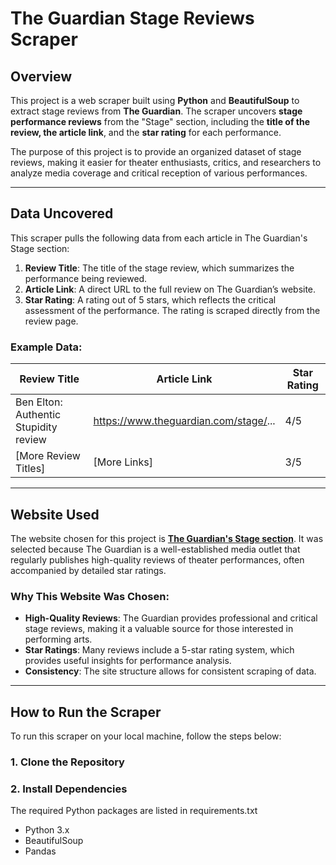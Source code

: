 # The Guardian Stage Reviews Scraper

## Overview

This project is a web scraper built using **Python** and **BeautifulSoup** to extract stage reviews from **The Guardian**. The scraper uncovers **stage performance reviews** from the "Stage" section, including the **title of the review, the article link**, and the **star rating** for each performance.

The purpose of this project is to provide an organized dataset of stage reviews, making it easier for theater enthusiasts, critics, and researchers to analyze media coverage and critical reception of various performances.

---

## Data Uncovered

This scraper pulls the following data from each article in The Guardian's Stage section:

1. **Review Title**: The title of the stage review, which summarizes the performance being reviewed.
2. **Article Link**: A direct URL to the full review on The Guardian’s website.
3. **Star Rating**: A rating out of 5 stars, which reflects the critical assessment of the performance. The rating is scraped directly from the review page.

### Example Data:

| Review Title                          | Article Link                          | Star Rating |
| ------------------------------------- | ------------------------------------- | ----------- |
| Ben Elton: Authentic Stupidity review | https://www.theguardian.com/stage/... | 4/5         |
| [More Review Titles]                  | [More Links]                          | 3/5         |

---

## Website Used

The website chosen for this project is **[The Guardian's Stage section](https://www.theguardian.com/stage)**. It was selected because The Guardian is a well-established media outlet that regularly publishes high-quality reviews of theater performances, often accompanied by detailed star ratings.

### Why This Website Was Chosen:

- **High-Quality Reviews**: The Guardian provides professional and critical stage reviews, making it a valuable source for those interested in performing arts.
- **Star Ratings**: Many reviews include a 5-star rating system, which provides useful insights for performance analysis.
- **Consistency**: The site structure allows for consistent scraping of data.

---

## How to Run the Scraper

To run this scraper on your local machine, follow the steps below:

### 1. **Clone the Repository**

### 2. **Install Dependencies**

The required Python packages are listed in requirements.txt

- Python 3.x
- BeautifulSoup
- Pandas
